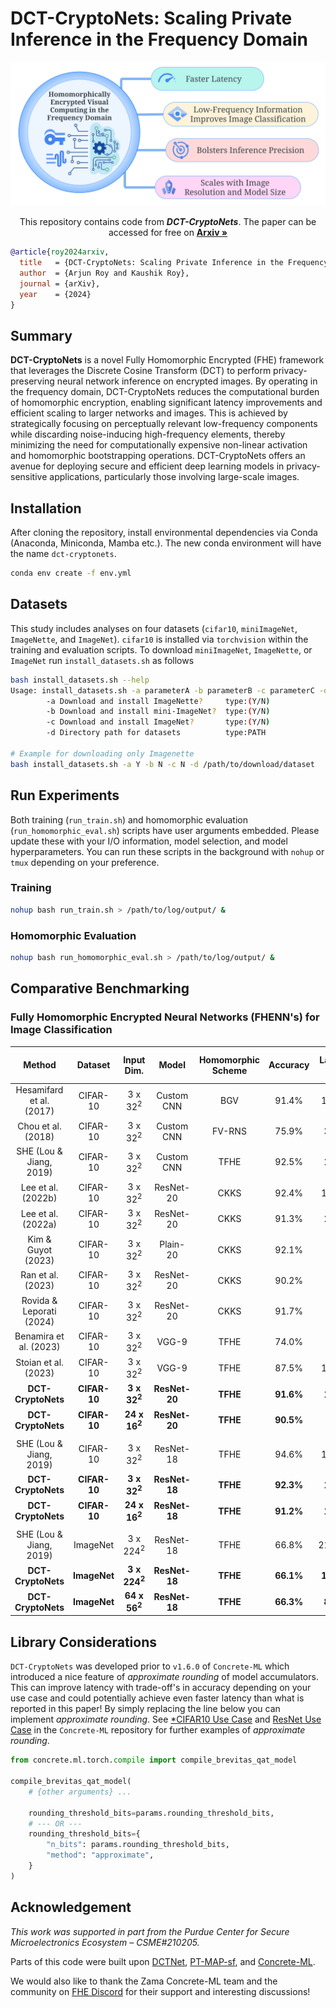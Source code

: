 # DCT-CryptoNets: Scaling Private Inference in the Frequency Domain

<p align="center">
  <img src="visuals/dct-cryptonets.svg" alt="DCT-CryptoNets" width="600"/>
  <p align="center">
    This repository contains code from <i><b>DCT-CryptoNets</b></i>. The paper can be accessed for free on <a href="https://www.arxiv.org/abs/2408.15231"><strong>Arxiv »</strong></a>
</p>

```bibtex
@article{roy2024arxiv,
  title   = {DCT-CryptoNets: Scaling Private Inference in the Frequency Domain}, 
  author  = {Arjun Roy and Kaushik Roy},
  journal = {arXiv},
  year    = {2024}
}
```

## Summary
**DCT-CryptoNets** is a novel Fully Homomorphic Encrypted (FHE) framework that leverages the Discrete Cosine Transform 
(DCT) to perform privacy-preserving neural network inference on encrypted images. By operating in the frequency domain, 
DCT-CryptoNets reduces the computational burden of homomorphic encryption, enabling significant latency improvements and
efficient scaling to larger networks and images. This is achieved by strategically focusing on perceptually relevant 
low-frequency components while discarding noise-inducing high-frequency elements, thereby minimizing the need for 
computationally expensive non-linear activation and homomorphic bootstrapping operations. DCT-CryptoNets offers an 
avenue for deploying secure and efficient deep learning models in privacy-sensitive applications, particularly those 
involving large-scale images.


## Installation
After cloning the repository, install environmental dependencies via Conda (Anaconda, Miniconda, Mamba etc.). The new 
conda environment will have the name `dct-cryptonets`.
```bash
conda env create -f env.yml
```


## Datasets
This study includes analyses on four datasets (`cifar10`, `miniImageNet`, `ImageNette`, and `ImageNet`). `cifar10` is installed via `torchvision` within the training and evaluation scripts. To download `miniImageNet`, `ImageNette`, or `ImageNet` run `install_datasets.sh` as follows
```bash
bash install_datasets.sh --help
Usage: install_datasets.sh -a parameterA -b parameterB -c parameterC -d parameterD
        -a Download and install ImageNette?     type:(Y/N)
        -b Download and install mini-ImageNet?  type:(Y/N)
        -c Download and install ImageNet?       type:(Y/N)
        -d Directory path for datasets          type:PATH

# Example for downloading only Imagenette
bash install_datasets.sh -a Y -b N -c N -d /path/to/download/dataset
```


## Run Experiments
Both training (`run_train.sh`) and homomorphic evaluation (`run_homomorphic_eval.sh`) scripts have user arguments 
embedded. Please update these with your I/O information, model selection, and model hyperparameters. You can run these 
scripts in the background with `nohup` or `tmux` depending on your preference.

### Training
```bash
nohup bash run_train.sh > /path/to/log/output/ &
```

### Homomorphic Evaluation
```bash
nohup bash run_homomorphic_eval.sh > /path/to/log/output/ &
```

## Comparative Benchmarking
### Fully Homomorphic Encrypted Neural Networks (FHENN's) for Image Classification
|          Method          | Dataset  |  Input Dim.   |   Model    | Homomorphic Scheme | Accuracy  | Latency (s)  | Normalized Latency (s) <br/> (96-core) |
|:------------------------:|:--------:|:-------------------:|:----------:|:------------------:|:---------:|:------------:|:-------------------------------:|
| Hesamifard et al. (2017) | CIFAR-10 |  3 x 32<sup>2</sup>  | Custom CNN |        BGV         |   91.4%   |    11,686    |                    ~            |
|    Chou et al. (2018)    | CIFAR-10 |  3 x 32<sup>2</sup>  | Custom CNN |       FV-RNS       |   75.9%   |    3,240     |                    ~            |
| SHE (Lou & Jiang, 2019)  | CIFAR-10 |  3 x 32<sup>2</sup>  | Custom CNN |        TFHE        |   92.5%   |    2,258     |                   470           |
|    Lee et al. (2022b)    | CIFAR-10 |  3 x 32<sup>2</sup>  | ResNet-20  |        CKKS        |   92.4%   |    10,602    |                    ~            |
|    Lee et al. (2022a)    | CIFAR-10 |  3 x 32<sup>2</sup>  | ResNet-20  |        CKKS        |   91.3%   |    2,271     |                    ~            |
|    Kim & Guyot (2023)    | CIFAR-10 |  3 x 32<sup>2</sup>  |  Plain-20  |        CKKS        |   92.1%   |     368      |                    ~            |
|    Ran et al. (2023)     | CIFAR-10 |  3 x 32<sup>2</sup>  | ResNet-20  |        CKKS        |   90.2%   |     392      |                    ~            |
| Rovida & Leporati (2024) | CIFAR-10 |  3 x 32<sup>2</sup>  | ResNet-20  |        CKKS        |   91.7%   |     336      |                    ~            |
|  Benamira et al. (2023)  | CIFAR-10 |  3 x 32<sup>2</sup>  |   VGG-9    |        TFHE        |   74.0%   |     570      |                    48           |
|   Stoian et al. (2023)   | CIFAR-10 |  3 x 32<sup>2</sup>  |   VGG-9    |        TFHE        |   87.5%   |    18,000    |                  3,000*         |
|    **DCT-CryptoNets**    | **CIFAR-10** |  **3 x 32<sup>2</sup>**  | **ResNet-20** |      **TFHE**      | **91.6%** |  **1,339**   |                **1,339**        |
|    **DCT-CryptoNets**    | **CIFAR-10** | **24 x 16<sup>2</sup>** | **ResNet-20** |      **TFHE**      | **90.5%** |   **565**    |                 **565**         |
|                          |          |                     |            |                    |           |              |                                 |
| SHE (Lou & Jiang, 2019)  | CIFAR-10 | 3 x 32<sup>2</sup>  | ResNet-18  |        TFHE        |   94.6%   |    12,041    |                  2,509         |
|    **DCT-CryptoNets**    | **CIFAR-10** |  **3 x 32<sup>2</sup>**  | **ResNet-18** |      **TFHE**      | **92.3%** |  **1,746**   |                **1,746**        |
|    **DCT-CryptoNets**    | **CIFAR-10** |  **24 x 16<sup>2</sup>**  | **ResNet-18** |      **TFHE**     | **91.2%** |  **1,004**   |                **1,004**        |
|                          |          |                     |            |                    |           |              |                                 |
| SHE (Lou & Jiang, 2019)  | ImageNet | 3 x 224<sup>2</sup> | ResNet-18 |        TFHE        |   66.8%   |   216,000    |                  45,000 <br/> (12 h 30 m)         |
|   **DCT-CryptoNets**     | **ImageNet** | **3 x 224<sup>2</sup>** | **ResNet-18** |        **TFHE**        | **66.1%** |  **16,115**  |                **16,115** <br/> (4 h 29 m)       |
|    **DCT-CryptoNets**    | **ImageNet** | **64 x 56<sup>2</sup>** | **ResNet-18** |        **TFHE**        |   **66.3%**   |  **8,562**   |                **8,562** <br/> (2 h 23 m)       |


## Library Considerations
`DCT-CryptoNets` was developed prior to `v1.6.0` of `Concrete-ML` which introduced a nice feature of _approximate 
rounding_ of model accumulators. This can improve latency with trade-off's in accuracy depending on your use case and
could potentially achieve even faster latency than what is reported in this paper! By simply replacing the line below you can implement 
_approximate rounding_. See [*CIFAR10 Use Case](https://github.com/zama-ai/concrete-ml/tree/main/use_case_examples/cifar/cifar_brevitas_training) and [ResNet Use Case](https://github.com/zama-ai/concrete-ml/tree/main/use_case_examples/resnet) in the `Concrete-ML` repository for 
further examples of _approximate rounding_.
```python
from concrete.ml.torch.compile import compile_brevitas_qat_model

compile_brevitas_qat_model(
    # {other arguments} ...
    
    rounding_threshold_bits=params.rounding_threshold_bits,
    # --- OR ---
    rounding_threshold_bits={
        "n_bits": params.rounding_threshold_bits, 
        "method": "approximate",
    }
)
```


## Acknowledgement
*This work was supported in part from the Purdue Center for Secure Microelectronics Ecosystem – CSME#210205.*

Parts of this code were built upon [DCTNet](https://github.com/kaix90/DCTNet), [PT-MAP-sf](https://github.com/xiangyu8/PT-MAP-sf), and [Concrete-ML](https://github.com/zama-ai/concrete-ml).

We would also like to thank the Zama Concrete-ML team and the community on [FHE Discord](https://fhe.org/community.html) for their support and 
interesting discussions!
